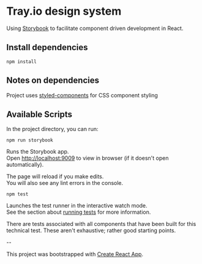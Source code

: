 # Tray.io design system

Using [Storybook](https://storybook.js.org/) to facilitate component driven development in React.

## Install dependencies

`npm install`

## Notes on dependencies

Project uses [styled-components](https://github.com/styled-components/styled-components) for CSS component styling

## Available Scripts

In the project directory, you can run:

`npm run storybook`

Runs the Storybook app.<br />
Open [http://localhost:9009](http://localhost:9009) to view in browser (if it doesn't open automatically).

The page will reload if you make edits.<br />
You will also see any lint errors in the console.

`npm test`

Launches the test runner in the interactive watch mode.<br />
See the section about [running tests](https://facebook.github.io/create-react-app/docs/running-tests) for more information.

There are tests associated with all components that have been built for this technical test. These aren't exhaustive; rather good starting points.

--

This project was bootstrapped with [Create React App](https://github.com/facebook/create-react-app).
